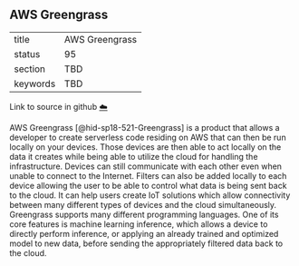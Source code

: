 ## AWS Greengrass


|          |                |
| -------- | -------------- |
| title    | AWS Greengrass |
| status   | 95             |
| section  | TBD            |
| keywords | TBD            |

Link to source in github [:cloud:](https://github.com/cloudmesh/technologies/blob/master/chapters/incomming/abstract-greengrass.md)



AWS Greengrass [@hid-sp18-521-Greengrass] is a product that allows a
developer to create serverless code residing on AWS that can then be run
locally on your devices. Those devices are then able to act locally on
the data it creates while being able to utilize the cloud for handling
the infrastructure. Devices can still communicate with each other even
when unable to connect to the Internet. Filters can also be added
locally to each device allowing the user to be able to control what data
is being sent back to the cloud. It can help users create IoT solutions
which allow connectivity between many different types of devices and the
cloud simultaneously. Greengrass supports many different programming
languages. One of its core features is machine learning inference, which
allows a device to directly perform inference, or applying an already
trained and optimized model to new data, before sending the
appropriately filtered data back to the cloud.
